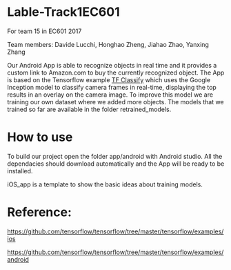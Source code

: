 # Lable-Track1EC601
For team 15  in EC601 2017

Team members: Davide Lucchi, Honghao Zheng, Jiahao Zhao, Yanxing Zhang

Our Android App is able to recognize objects in real time and it provides a custom link to Amazon.com to buy the currently recognized object. 
The App is based on the Tensorflow example [TF Classify](https://github.com/tensorflow/tensorflow/tree/master/tensorflow/examples/android) which uses the Google Inception  model to classify camera frames in real-time, displaying the top results in an overlay on the camera image.
To improve this model we are training our own dataset where we added more objects.
The models that we trained so far are available in the folder retrained_models.

# How to use
To build our project open the folder app/android with Android studio. All the dependacies should download automatically and the App will be ready to be installed.

iOS_app is a template to show the basic ideas about training models.

# Reference: 

https://github.com/tensorflow/tensorflow/tree/master/tensorflow/examples/ios

https://github.com/tensorflow/tensorflow/tree/master/tensorflow/examples/android

